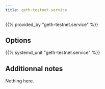 ```yaml
---
title: geth-testnet.service
---
```


{{% provided_by "geth-testnet.service" %}}

## Options

{{% systemd_unit "geth-testnet.service" %}}

## Additionnal notes

Nothing here.